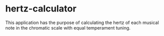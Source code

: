 # hertz-calculator

This application has the purpose of calculating the hertz of each musical note in the chromatic scale with equal temperament tuning.
